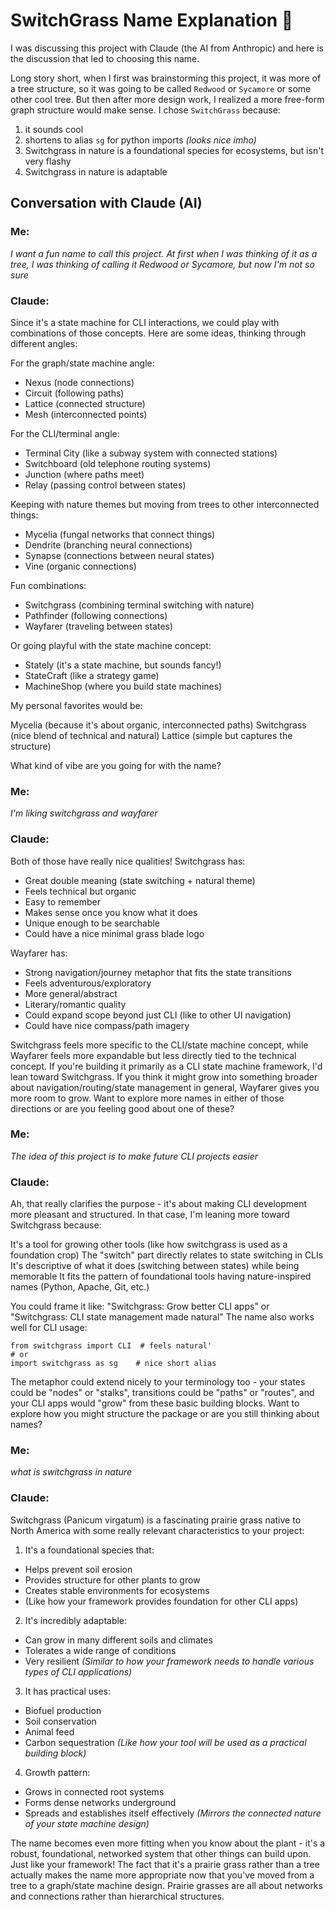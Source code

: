 # SwitchGrass Name Explanation 🌾

I was discussing this project with Claude (the AI from Anthropic) and here is the discussion that led to choosing this name. 

Long story short, when I first was brainstorming this project, it was more of a tree structure, so it was going to be called `Redwood` or `Sycamore` or some other cool tree. But then after more design work, I realized a more free-form graph structure would make sense. I chose `SwitchGrass` because:
1. it sounds cool
2. shortens to alias `sg` for python imports _(looks nice imho)_
3. Switchgrass in nature is a foundational species for ecosystems, but isn't very flashy
4. Switchgrass in nature is adaptable

## Conversation with Claude (AI)

### Me:
_I want a fun name to call this project. At first when I was thinking of it as a tree, I was thinking of calling it Redwood or Sycamore, but now I'm not so sure_

### Claude:
Since it's a state machine for CLI interactions, we could play with combinations of those concepts. Here are some ideas, thinking through different angles:

For the graph/state machine angle:

- Nexus (node connections)
- Circuit (following paths)
- Lattice (connected structure)
- Mesh (interconnected points)

For the CLI/terminal angle:

- Terminal City (like a subway system with connected stations)
- Switchboard (old telephone routing systems)
- Junction (where paths meet)
- Relay (passing control between states)

Keeping with nature themes but moving from trees to other interconnected things:

- Mycelia (fungal networks that connect things)
- Dendrite (branching neural connections)
- Synapse (connections between neural states)
- Vine (organic connections)

Fun combinations:

- Switchgrass (combining terminal switching with nature)
- Pathfinder (following connections)
- Wayfarer (traveling between states)

Or going playful with the state machine concept:

- Stately (it's a state machine, but sounds fancy!)
- StateCraft (like a strategy game)
- MachineShop (where you build state machines)

My personal favorites would be:

Mycelia (because it's about organic, interconnected paths)
Switchgrass (nice blend of technical and natural)
Lattice (simple but captures the structure)

What kind of vibe are you going for with the name?

### Me:
_I'm liking switchgrass and wayfarer_

### Claude:
Both of those have really nice qualities!
Switchgrass has:

- Great double meaning (state switching + natural theme)
- Feels technical but organic
- Easy to remember
- Makes sense once you know what it does
- Unique enough to be searchable
- Could have a nice minimal grass blade logo

Wayfarer has:

- Strong navigation/journey metaphor that fits the state transitions
- Feels adventurous/exploratory
- More general/abstract
- Literary/romantic quality
- Could expand scope beyond just CLI (like to other UI navigation)
- Could have nice compass/path imagery

Switchgrass feels more specific to the CLI/state machine concept, while Wayfarer feels more expandable but less directly tied to the technical concept.
If you're building it primarily as a CLI state machine framework, I'd lean toward Switchgrass. If you think it might grow into something broader about navigation/routing/state management in general, Wayfarer gives you more room to grow.
Want to explore more names in either of those directions or are you feeling good about one of these?

### Me:
_The idea of this project is to make future CLI projects easier_

### Claude:
Ah, that really clarifies the purpose - it's about making CLI development more pleasant and structured. In that case, I'm leaning more toward Switchgrass because:

It's a tool for growing other tools (like how switchgrass is used as a foundation crop)
The "switch" part directly relates to state switching in CLIs
It's descriptive of what it does (switching between states) while being memorable
It fits the pattern of foundational tools having nature-inspired names (Python, Apache, Git, etc.)

You could frame it like:
"Switchgrass: Grow better CLI apps"
or
"Switchgrass: CLI state management made natural"
The name also works well for CLI usage:

```
from switchgrass import CLI  # feels natural'
# or
import switchgrass as sg    # nice short alias
```

The metaphor could extend nicely to your terminology too - your states could be "nodes" or "stalks", transitions could be "paths" or "routes", and your CLI apps would "grow" from these basic building blocks.
Want to explore how you might structure the package or are you still thinking about names?

### Me:
_what is switchgrass in nature_

### Claude:
Switchgrass (Panicum virgatum) is a fascinating prairie grass native to North America with some really relevant characteristics to your project:

1. It's a foundational species that:
- Helps prevent soil erosion
- Provides structure for other plants to grow
- Creates stable environments for ecosystems
- (Like how your framework provides foundation for other CLI apps)

2. It's incredibly adaptable:
- Can grow in many different soils and climates
- Tolerates a wide range of conditions
- Very resilient _(Similar to how your framework needs to handle various types of CLI applications)_

3. It has practical uses:
- Biofuel production
- Soil conservation
- Animal feed
- Carbon sequestration _(Like how your tool will be used as a practical building block)_

4. Growth pattern:
- Grows in connected root systems
- Forms dense networks underground
- Spreads and establishes itself effectively _(Mirrors the connected nature of your state machine design)_

The name becomes even more fitting when you know about the plant - it's a robust, foundational, networked system that other things can build upon. Just like your framework!
The fact that it's a prairie grass rather than a tree actually makes the name more appropriate now that you've moved from a tree to a graph/state machine design. Prairie grasses are all about networks and connections rather than hierarchical structures.
